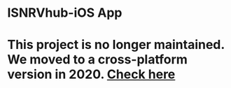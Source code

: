 # ISNRVhub-iOS App

# This project is no longer maintained. We moved to a cross-platform version in 2020. [Check here](https://github.com/ISNRV/ISNRV-App)  

